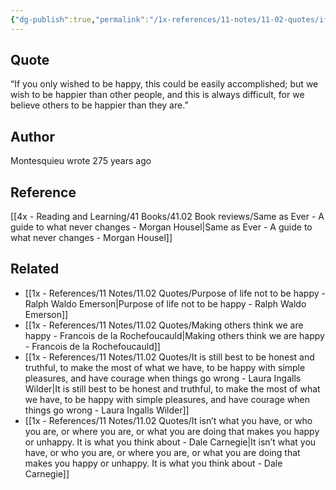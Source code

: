 ```yaml
---
{"dg-publish":true,"permalink":"/1x-references/11-notes/11-02-quotes/if-you-only-wished-to-be-happy-this-could-be-easily-accomplished-but-we-wish-to-be-happier-than-other-people-and-this-is-always-difficult-montesquieu/","title":"If you only wished to be happy, this could be easily accomplished; but we wish to be happier than other people, and this is always difficult - Montesquieu","created":"2025-06-27T23:19:39.902+03:00","updated":"2025-06-28T01:12:04.336+03:00"}
---
```



## Quote
“If you only wished to be happy, this could be easily accomplished; but we wish to be happier than other people, and this is always difficult, for we believe others to be happier than they are.”

## Author
Montesquieu wrote 275 years ago

## Reference
[[4x - Reading and Learning/41 Books/41.02 Book reviews/Same as Ever - A guide to what never changes - Morgan Housel\|Same as Ever - A guide to what never changes - Morgan Housel]]

## Related
- [[1x - References/11 Notes/11.02 Quotes/Purpose of life not to be happy - Ralph Waldo Emerson\|Purpose of life not to be happy - Ralph Waldo Emerson]]
- [[1x - References/11 Notes/11.02 Quotes/Making others think we are happy - Francois de la Rochefoucauld\|Making others think we are happy - Francois de la Rochefoucauld]]
- [[1x - References/11 Notes/11.02 Quotes/It is still best to be honest and truthful, to make the most of what we have, to be happy with simple pleasures, and have courage when things go wrong - Laura Ingalls Wilder\|It is still best to be honest and truthful, to make the most of what we have, to be happy with simple pleasures, and have courage when things go wrong - Laura Ingalls Wilder]]
- [[1x - References/11 Notes/11.02 Quotes/It isn’t what you have, or who you are, or where you are, or what you are doing that makes you happy or unhappy. It is what you think about - Dale Carnegie\|It isn’t what you have, or who you are, or where you are, or what you are doing that makes you happy or unhappy. It is what you think about - Dale Carnegie]]